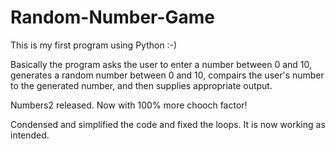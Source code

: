 # Random-Number-Game

This is my first program using Python :-)

Basically the program asks the user to enter a number between 0 and 10, generates a random number between 0 and 10, compairs the user's number to the generated number, and then supplies appropriate output.

Numbers2 released. Now with 100% more chooch factor!

Condensed and simplified the code and fixed the loops. It is now working as intended.
